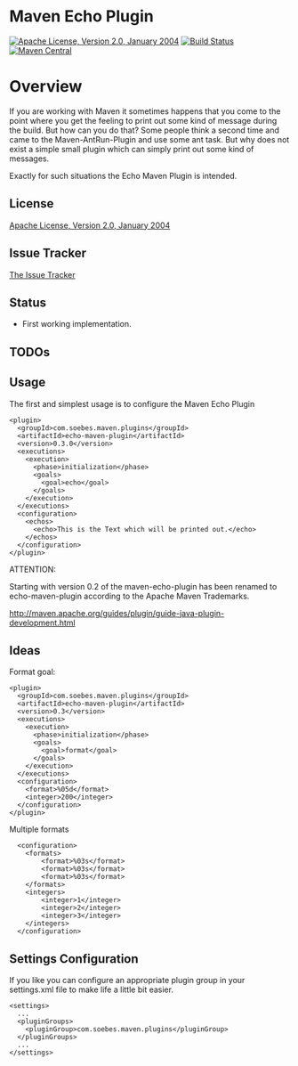 # Maven Echo Plugin

[![Apache License, Version 2.0, January 2004][shield-license]][apache-license]
[![Build Status][build-status]][travis-ci]
[![Maven Central][shield-central]][maven-central]

# Overview

If you are working with Maven it sometimes happens that you come to the point
where you get the feeling to print out some kind of message during the build.
But how can you do that? Some people think a second time and came to the 
Maven-AntRun-Plugin and use some ant task. But why does not exist
a simple small plugin which can simply print out some kind of messages.

Exactly for such situations the Echo Maven Plugin is intended.


## License

[Apache License, Version 2.0, January 2004](http://www.apache.org/licenses/)

## Issue Tracker

[The Issue Tracker](https://github.com/khmarbaise/echo-maven-plugin/issues)

## Status

 * First working implementation.

## TODOs

## Usage

The first and simplest usage is to configure the Maven Echo Plugin

    <plugin>
      <groupId>com.soebes.maven.plugins</groupId>
      <artifactId>echo-maven-plugin</artifactId>
      <version>0.3.0</version>
      <executions>
        <execution>
          <phase>initialization</phase>
          <goals>
            <goal>echo</goal>
          </goals>
        </execution>
      </executions>
      <configuration>
        <echos>
          <echo>This is the Text which will be printed out.</echo>
        </echos>
      </configuration>
    </plugin>


ATTENTION:

  Starting with version 0.2 of the maven-echo-plugin has been
  renamed to echo-maven-plugin according to the Apache Maven Trademarks.
  
  http://maven.apache.org/guides/plugin/guide-java-plugin-development.html


Ideas
-----

Format goal:

    <plugin>
      <groupId>com.soebes.maven.plugins</groupId>
      <artifactId>echo-maven-plugin</artifactId>
      <version>0.3</version>
      <executions>
        <execution>
          <phase>initialization</phase>
          <goals>
            <goal>format</goal>
          </goals>
        </execution>
      </executions>
      <configuration>
      	<format>%05d</format>
      	<integer>200</integer>
      </configuration>
    </plugin>

Multiple formats

      <configuration>
      	<formats>
      		<format>%03s</format>
      		<format>%03s</format>
      		<format>%03s</format>
      	</formats>
      	<integers>
      		<integer>1</integer>
      		<integer>2</integer>
      		<integer>3</integer>
      	</integers>
      </configuration>


## Settings Configuration

If you like you can configure an appropriate plugin group in your
settings.xml file to make life a little bit easier.

    <settings>
      ...
      <pluginGroups>
        <pluginGroup>com.soebes.maven.plugins</pluginGroup>
      </pluginGroups>
      ...
    </settings>

[maven-central]: http://search.maven.org/#search%7Cga%7C1%7Cg%3A%22com.soebes.maven.plugins%22%20a%3A%22echo-maven-plugin%22
[build-status]: https://travis-ci.org/khmarbaise/echo-maven-plugin.svg?branch=master
[shield-central]: https://img.shields.io/maven-central/v/com.soebes.maven.plugins/echo-maven-plugin.svg?label=Maven%20Central
[travis-ci]: https://travis-ci.org/khmarbaise/echo-maven-plugin
[shield-license]: https://img.shields.io/github/license/khmarbaise/echo-maven-plugin.svg?label=License
[apache-license]: https://www.apache.org/licenses/
